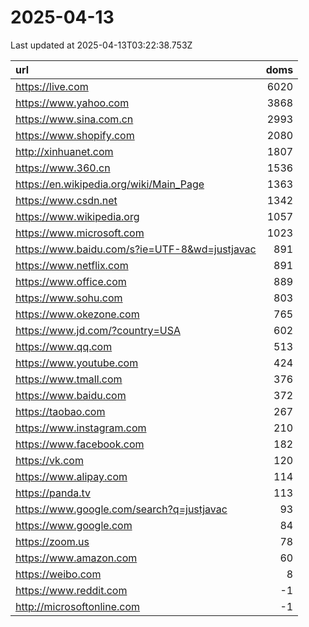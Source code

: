 # 2025-04-13

<!-- BEGIN -->
Last updated at 2025-04-13T03:22:38.753Z

url | doms
:- | -:
https://live.com | 6020
https://www.yahoo.com | 3868
https://www.sina.com.cn | 2993
https://www.shopify.com | 2080
http://xinhuanet.com | 1807
https://www.360.cn | 1536
https://en.wikipedia.org/wiki/Main_Page | 1363
https://www.csdn.net | 1342
https://www.wikipedia.org | 1057
https://www.microsoft.com | 1023
https://www.baidu.com/s?ie=UTF-8&wd=justjavac | 891
https://www.netflix.com | 891
https://www.office.com | 889
https://www.sohu.com | 803
https://www.okezone.com | 765
https://www.jd.com/?country=USA | 602
https://www.qq.com | 513
https://www.youtube.com | 424
https://www.tmall.com | 376
https://www.baidu.com | 372
https://taobao.com | 267
https://www.instagram.com | 210
https://www.facebook.com | 182
https://vk.com | 120
https://www.alipay.com | 114
https://panda.tv | 113
https://www.google.com/search?q=justjavac | 93
https://www.google.com | 84
https://zoom.us | 78
https://www.amazon.com | 60
https://weibo.com | 8
https://www.reddit.com | -1
http://microsoftonline.com | -1
<!-- END -->
